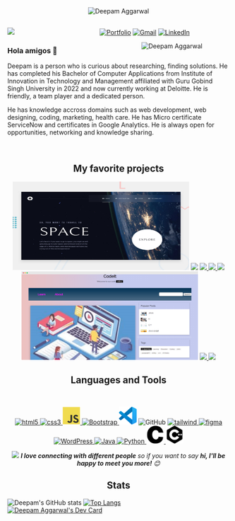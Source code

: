 <p align="center">
<img width="100px" src="https://deepam-aggarwal.github.io/CV/DAA.jpg" align="center" alt="Deepam Aggarwal" /><br>
</p>

## 
<span algin="left">
  
![](https://komarev.com/ghpvc/?username=Deepam-Aggarwal&color=blueviolet)&nbsp;&nbsp;&nbsp;&nbsp;&nbsp;&nbsp;&nbsp;&nbsp;&nbsp;&nbsp;&nbsp;&nbsp;&nbsp;&nbsp;&nbsp;&nbsp;&nbsp;&nbsp;&nbsp;&nbsp;&nbsp;&nbsp;&nbsp;&nbsp;&nbsp;&nbsp;&nbsp;&nbsp;&nbsp;&nbsp;&nbsp;&nbsp;&nbsp;&nbsp;&nbsp;&nbsp;&nbsp;&nbsp;&nbsp;&nbsp;&nbsp;&nbsp;&nbsp;&nbsp;&nbsp;&nbsp;&nbsp;&nbsp;</span>
<span align="center">
<a href="https://deepam-aggarwal.github.io/Deepam-Portfolio/index.html"><img alt="Portfolio" src="https://img.shields.io/badge/PORTFOLIO%20-%23121011.svg?&style=for-the-badge&logoColor=white"/></a>
<a href="mailto:deepamaggarwal068@gmail.com"><img alt="Gmail" src="https://img.shields.io/badge/Gmail-D14836?style=for-the-badge&logo=gmail&logoColor=white" /></a> 
<a href="https://www.linkedin.com/in/deepam-aggarwal-5b22b51a5/"><img alt="LinkedIn" src="https://img.shields.io/badge/linkedin%20-%230077B5.svg?&style=for-the-badge&logo=linkedin&logoColor=white"/></a>
</span>

<p align="left">
<img width="200" src="https://deepam-aggarwal.github.io/codify/assets/DA1.jpg" align="right" alt="Deepam Aggarwal" />
</p>

### Hola amigos 👋 
Deepam is a person who is curious about researching, finding solutions. He has completed his Bachelor of Computer Applications from Institute of Innovation in Technology and Management affiliated with Guru Gobind Singh University in 2022 and now currently working at Deloitte. He is friendly, a team player and a dedicated person.

He has knowledge accross domains such as web development, web designing, coding, marketing, health care. He has Micro certificate ServiceNow and certificates in Google Analytics. He is always open for opportunities, networking and knowledge sharing.

<!--### Tech stack I am familiar with:
<div class="row">
<img alt="HTML5" src="https://img.shields.io/badge/html5%20-%23E34F26.svg?&style=for-the-badge&logo=html5&logoColor=white"/>
<img alt="CSS3" src="https://img.shields.io/badge/css3%20-%231572B6.svg?&style=for-the-badge&logo=css3&logoColor=white"/>
<!--<img alt="Bootstrap" src="https://img.shields.io/badge/bootstrap%20-%23563D7C.svg?&style=for-the-badge&logo=bootstrap&logoColor=white"/>-->
<!--<img alt="C" src="https://img.shields.io/badge/c%20-%2300599C.svg?&style=for-the-badge&logo=c&logoColor=white"/>
<img alt="Python" src="https://img.shields.io/badge/python%20-%2314354C.svg?&style=for-the-badge&logo=python&logoColor=white"/>
<img alt="JavaScript" src="https://img.shields.io/badge/javascript%20-%23323330.svg?&style=for-the-badge&logo=javascript&logoColor=%23F7DF1E"/>
<img alt="Java" src="https://img.shields.io/badge/-JAVA-orange?logo=java&logoColor=black&style=for-the-badge"/>
<img alt="C++" src="https://img.shields.io/badge/c++%20-%2300599C.svg?&style=for-the-badge&logo=c%2B%2B&ogoColor=white"/>
<!--<img alt="React" src="https://img.shields.io/badge/react%20-%2320232a.svg?&style=for-the-badge&logo=react&logoColor=%2361DAFB"/>
<img alt="NodeJS" src="https://img.shields.io/badge/node.js%20-%2343853D.svg?&style=for-the-badge&logo=node.js&logoColor=white"/>
<img alt="Git" src="https://img.shields.io/badge/git%20-%23F05033.svg?&style=for-the-badge&logo=git&logoColor=white"/>-->
<!--<img alt="GitHub" src="https://img.shields.io/badge/github%20-%23121011.svg?&style=for-the-badge&logo=github&logoColor=white"/>
<img alt="WordPress" src="https://img.shields.io/badge/WordPress%20-%23117AC9.svg?&style=for-the-badge&logo=WordPress&logoColor=white"/>
<!--<img alt="MongoDB" src ="https://img.shields.io/badge/MongoDB-%234ea94b.svg?&style=for-the-badge&logo=mongodb&logoColor=white"/>-->
<br>

<h2 align="center">My favorite projects</h2>
<p align="center">
  <img width="400" height="200" src="https://github.com/Deepam-Aggarwal/space-tourism/blob/main/preview.jpg" />
  <img width="400" src="https://github.com/Deepam-Aggarwal/Deepam-Portfolio/blob/master/assets/preview-min.gif" />
 <a href="https://github.com/Deepam-Aggarwal/space-tourism">
  <img align="" src="https://github-readme-stats.vercel.app/api/pin/?username=Deepam-Aggarwal&repo=space-tourism&theme=tokyonight" />
</a>
  <a href="https://github.com/Deepam-Aggarwal/Deepam-Portfolio">
  <img align="" src="https://github-readme-stats.vercel.app/api/pin/?username=Deepam-Aggarwal&repo=Deepam-Portfolio&theme=tokyonight" />
</a>
  <img width="400" src="https://github.com/Deepam-Aggarwal/how-to-create-custom-mail-signature/blob/main/3.png" />
  <img width="400" height="200" src="https://github.com/Deepam-Aggarwal/Deepam-Portfolio/blob/master/assets/web1.png" />
  <a href="https://github.com/Deepam-Aggarwal/how-to-create-custom-mail-signature">
  <img align="" src="https://github-readme-stats.vercel.app/api/pin/?username=Deepam-Aggarwal&repo=how-to-create-custom-mail-signature&theme=tokyonight" />
</a>
<a href="https://github.com/Deepam-Aggarwal/Cynet-Webweaver">
  <img align="" src="https://github-readme-stats.vercel.app/api/pin/?username=Deepam-Aggarwal&repo=Cynet-Webweaver&theme=tokyonight" />
</a>
</p>
<p>
<h2 align="center"> Languages and Tools</h2>
</p>
<br />
<p align="center">
<a href="https://www.w3.org/html/" target="_blank"> <img src="https://www.vectorlogo.zone/logos/w3_html5/w3_html5-icon.svg" alt="html5" width="40" height="40"/> </a>
<a href="https://www.w3schools.com/css/" target="_blank"> <img src="https://www.vectorlogo.zone/logos/w3_css/w3_css-icon.svg" alt="css3" width="40" height="40"/> </a>
<a href="https://developer.mozilla.org/en-US/docs/Web/JavaScript" target="_blank"> <img src="https://raw.githubusercontent.com/devicons/devicon/master/icons/javascript/javascript-original.svg" alt="javascript" width="40" height="40"/> </a>
 <a href="https://www.getbootstrap.com/" target="_blank"> <img src="https://www.vectorlogo.zone/logos/getbootstrap/getbootstrap-icon.svg" alt="Bootstrap" width="40" height="40"/> </a>
<!--<a href="https://reactjs.org/" target="_blank"> <img src="https://raw.githubusercontent.com/github/explore/80688e429a7d4ef2fca1e82350fe8e3517d3494d/topics/react/react.png" alt="react" width="40" height="40"/> </a>-->
<!--<a href="https://nextjs.org/" target="_blank"> <img src="https://github.com/YuriDevAT/YuriDevAT/blob/main/nextjs.png" alt="nextjs" width="40" height="40"/> </a>-->
<img alt="Visual Studio Code" width="40px" src="https://raw.githubusercontent.com/github/explore/80688e429a7d4ef2fca1e82350fe8e3517d3494d/topics/visual-studio-code/visual-studio-code.png" />
<img alt="GitHub" width="40px" src="https://github.com/YuriDevAT/YuriDevAT/blob/main/github_.png" />
<a href="https://tailwindcss.com/" target="_blank"> <img src="https://www.vectorlogo.zone/logos/tailwindcss/tailwindcss-icon.svg" alt="tailwind" width="40" height="40"/> </a>  
<a href="https://www.figma.com/" target="_blank"> <img src="https://www.vectorlogo.zone/logos/figma/figma-icon.svg" alt="figma" width="40" height="40"/> </a>
 <a href="https://www.wordpress.com/" target="_blank"> <img src="https://www.vectorlogo.zone/logos/wordpress/wordpress-icon.svg" alt="WordPress" width="40" height="40"/> </a>
 <a href="https://www.oracle.com/" target="_blank"> <img src="https://www.vectorlogo.zone/logos/java/java-icon.svg" alt="Java" width="40" height="40"/> </a>
 <a href="https://www.python.org/" target="_blank"> <img src="https://www.vectorlogo.zone/logos/python/python-icon.svg" alt="Python" width="40" height="40"/> </a>
 <a href="" target="_blank"> <img src="https://github.com/Deepam-Aggarwal/Deepam-Aggarwal/blob/main/c.svg" alt="C" width="40" height="40"/> </a>
 <a href="" target="_blank"> <img src="https://github.com/Deepam-Aggarwal/Deepam-Aggarwal/blob/main/cplusplus.svg" alt="C++" width="40" height="40"/> </a>
</p>
<p align="center">
<img src="https://media.giphy.com/media/LnQjpWaON8nhr21vNW/giphy.gif" width="60"> <em><b>I love connecting with different people</b> so if you want to say <b>hi, I'll be happy to meet you more!</b> 😊</em>
</p>
<p>
<h2 align="center">Stats</h2>
</p>

![Deepam's GitHub stats](https://github-readme-stats.vercel.app/api?username=Deepam-Aggarwal&count_private=true&show_icons=true&theme=radical)
[![Top Langs](https://github-readme-stats.vercel.app/api/top-langs/?username=Deepam-Aggarwal&layout=compact&theme=radical)](https://github.com/Deepam-Aggarwal)<br/>
<a href="https://app.daily.dev/Deepam_Aggarwal"><img src="https://api.daily.dev/devcards/fb9e8f7cd8cf482eacd852cf44fa8d71.png?r=bu6" width="300" alt="Deepam Aggarwal's Dev Card"/></a>


